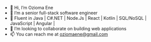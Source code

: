 - 👋 Hi, I’m Ozioma Ene
- 👀 I’m a senior full-stack software engineer
- 🌱 Fluent in Java | C#.NET | Node.Js | React | Kotlin | SQL/NoSQL | JavaScript | Angular |
- 💞️ I’m looking to collaborate on building web applications
- 📫 You can reach me at oziomaene@gmail.com

<!---
Enchoz/Enchoz is a ✨ special ✨ repository because its `README.md` (this file) appears on your GitHub profile.
You can click the Preview link to take a look at your changes.
--->
